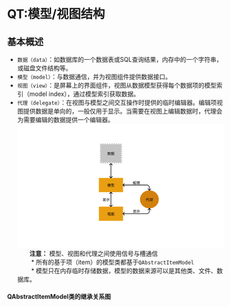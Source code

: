 # QT:模型/视图结构

## 基本概述
* `数据（data）`：如数据库的一个数据表或SQL查询结果，内存中的一个字符串，或磁盘文件结构等。
* `模型（model）`：与数据通信，并为视图组件提供数据接口。
* `视图（view）`：是屏幕上的界面组件，视图从数据模型获得每个数据项的模型索引（model index），通过模型索引获取数据。
* `代理（delegate）`：在视图与模型之间交互操作时提供的临时编辑器。编辑项视图提供数据是单向的，一般仅用于显示。当需要在视图上编辑数据时，代理会为需要编辑的数据提供一个编辑器。<br>
  ![](images/模型-视图连接结构.png) <br>
&emsp;&emsp;**注意：** 模型、视图和代理之间使用信号与槽通信<br>
&emsp;&emsp; * 所有的基于项（item）的模型类都基于`QAbstractItemModel`<br>
&emsp;&emsp; * 模型只在内存临时存储数据，模型的数据来源可以是其他类、文件、数据库。<br>
#### QAbstractItemModel类的继承关系图

## 
